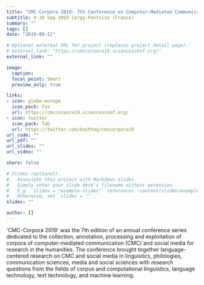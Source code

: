 ```yaml
---
title: "CMC-Corpora 2019: 7th Conference on Computer-Mediated Communication (CMC) and Social Media Corpora"
subtitle: 9-10 Sep 2019 Cergy-Pontoise (France) 
summary: ""
tags: []
date: "2019-09-11"

# Optional external URL for project (replaces project detail page).
# external_link: "https://cmccorpora19.sciencesconf.org/"
external_link: ""

image:
  caption:
  focal_point: Smart
  preview_only: true

links:
- icon: globe-europe
  icon_pack: fas
  url: https://cmccorpora19.sciencesconf.org/
- icon: twitter
  icon_pack: fab
  url: https://twitter.com/hashtag/cmccorpora19
url_code: ""
url_pdf: ""
url_slides: ""
url_video: ""

share: false

# Slides (optional).
#   Associate this project with Markdown slides.
#   Simply enter your slide deck's filename without extension.
#   E.g. `slides = "example-slides"` references `content/slides/example-slides.md`.
#   Otherwise, set `slides = ""`.
slides: ""

author: []
---
```


'CMC-Corpora 2019' was the 7th edition of an annual conference series dedicated
to the collection, annotation, processing and exploitation of corpora of
computer-mediated communication (CMC) and social media for research in the
humanities. The conference brought together language-centered research on CMC
and social media in linguistics, philologies, communication sciences, media and
social sciences with research questions from the fields of corpus and
computational linguistics, language technology, text technology, and machine
learning.
